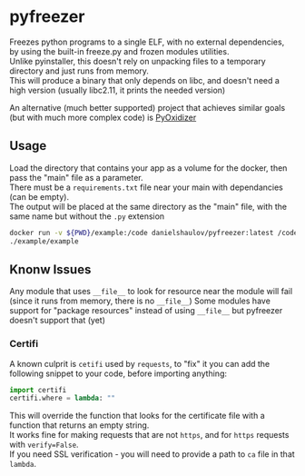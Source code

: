 # pyfreezer
Freezes python programs to a single ELF, with no external dependencies, by using the built-in freeze.py and frozen modules utilities.  
Unlike pyinstaller, this doesn't rely on unpacking files to a temporary directory and just runs from memory.  
This will produce a binary that only depends on libc, and doesn't need a high version (usually libc2.11, it prints the needed version)

An alternative (much better supported) project that achieves similar goals (but with much more complex code) is [PyOxidizer](https://github.com/indygreg/PyOxidizer)

## Usage
Load the directory that contains your app as a volume for the docker, then pass the "main" file as a parameter.  
There must be a `requirements.txt` file near your main with dependancies (can be empty).  
The output will be placed at the same directory as the "main" file, with the same name but without the `.py` extension
```bash
docker run -v ${PWD}/example:/code danielshaulov/pyfreezer:latest /code/example.py
./example/example
```

## Knonw Issues
Any module that uses `__file__` to look for resource near the module will fail (since it runs from memory, there is no `__file__`)
Some modules have support for "package resources" instead of using `__file__` but pyfreezer doesn't support that (yet)

### Certifi
A known culprit is `cetifi` used by `requests`, to "fix" it you can add the following snippet to your code, before importing anything:
```python
import certifi
certifi.where = lambda: ""
```
This will override the function that looks for the certificate file with a function that returns an empty string.  
It works fine for making requests that are not `https`, and for `https` requests with `verify=False`.  
If you need SSL verification - you will need to provide a path to `ca` file in that `lambda`.  
